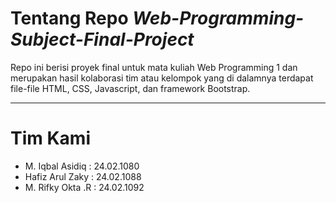 # Tentang Repo *Web-Programming-Subject-Final-Project*

Repo ini berisi proyek final untuk mata kuliah Web Programming 1 dan merupakan hasil kolaborasi tim atau kelompok yang di dalamnya terdapat file-file HTML, CSS, Javascript, dan framework Bootstrap.

<hr>

# Tim Kami

- M. Iqbal Asidiq    : 24.02.1080
- Hafiz Arul Zaky    : 24.02.1088
- M. Rifky Okta .R   : 24.02.1092
